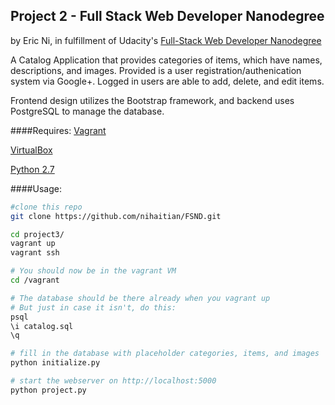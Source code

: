 ## Project 2 - Full Stack Web Developer Nanodegree
by Eric Ni, in fulfillment of Udacity's [Full-Stack Web Developer Nanodegree](https://www.udacity.com/course/nd004)

A Catalog Application that provides categories of items, which have names, descriptions, and images. Provided is a user registration/authenication system via Google+. Logged in users are able to add, delete, and edit items.

Frontend design utilizes the Bootstrap framework, and backend uses PostgreSQL to manage the database.

####Requires:
[Vagrant](http://www.vagrantup.com/)

[VirtualBox](https://www.virtualbox.org/wiki/Downloads)

[Python 2.7](https://www.python.org/download/releases/2.7.7/)


####Usage:
```bash
#clone this repo
git clone https://github.com/nihaitian/FSND.git

cd project3/
vagrant up
vagrant ssh

# You should now be in the vagrant VM
cd /vagrant

# The database should be there already when you vagrant up
# But just in case it isn't, do this:
psql
\i catalog.sql
\q

# fill in the database with placeholder categories, items, and images
python initialize.py

# start the webserver on http://localhost:5000
python project.py
```
